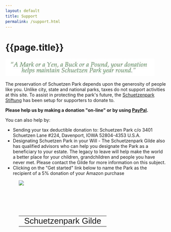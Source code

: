 ```yaml
---
layout: default
title: Support
permalink: /support.html
---
```


# {{page.title}}

![A Mark or a Yen, a Buck or a Pound, your donation helps maintain Schuetzen Park year round.](/assets/images/donate.jpg)

The preservation of Schuetzen Park depends upon the generosity of people like you. Unlike city, state and national parks, taxes do not support activities at this site. To assist in protecting the park's future, the [Schuetzenpark Stiftung](stiftung.html) has been setup for supporters to donate to. 

**Please help us by making a donation "on-line" or by using [PayPal](https://www.paypal.com/fundraiser/charity/2435895).**
     
You can also help by:
 * Sending your tax deductible donation to: Schuetzen Park c/o 3401 Schuetzen Lane #224, Davenport, IOWA 52804-4353 U.S.A.
 * Designating Schuetzen Park in your Will - The Schuetzenpark Gilde also has qualified advisors who can help you designate the Park as a beneficiary to your estate. The legacy to leave will help make the world a better place for your children, grandchildren and people you have never met. Please contact the Gilde for more information on this subject.
 * Clicking on the "Get started" link below to name the Park as the recipient of a 5% donation of your Amazon purchase

 <div style="margin-top: 1em;margin-left: 3em;">
  <div id="amznCharityBanner" style="position: relative"><div><a href="http://smile.amazon.com/ch/39-1899268"><img src='https://d1ev1rt26nhnwq.cloudfront.net/ccmtblv2.png' id="banner" style="border-style: none;" /></a></div><table style="position: absolute; text-align: center; width: 300px; top: 97px; height: 65px; vertical-align: middle"><tr><td style="vertical-align: middle"><div style="max-height: 54px; overflow: hidden; padding-left: 10px; padding-right: 10px;"><span style="font-family: Arial; font-size: 26px; line-height: 26px;" class="charityNameSpan">Schuetzenpark Gilde</span></div></td></tr></table></div>
</div>